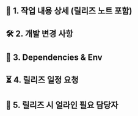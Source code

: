 ## 📝 1. 작업 내용 상세 (릴리즈 노트 포함)

## 🛠 2. 개발 변경 사항

## 🔗 3. Dependencies & Env

## ⏳ 4. 릴리즈 일정 요청

## 📢 5. 릴리즈 시 얼라인 필요 담당자
